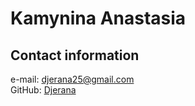 # Kamynina Anastasia #  

## Contact information ##  
e-mail: djerana25@gmail.com  
GitHub: [Djerana](https://github.com/Djerana)
